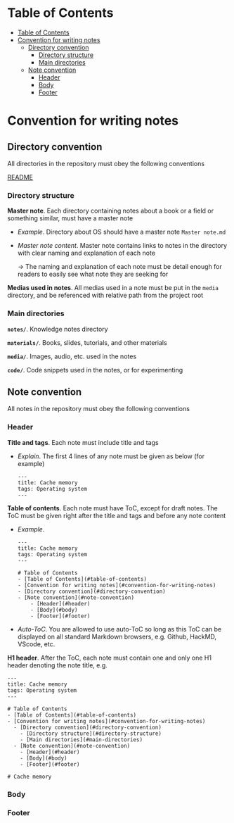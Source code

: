 # Table of Contents
- [Table of Contents](#table-of-contents)
- [Convention for writing notes](#convention-for-writing-notes)
  - [Directory convention](#directory-convention)
    - [Directory structure](#directory-structure)
    - [Main directories](#main-directories)
  - [Note convention](#note-convention)
    - [Header](#header)
    - [Body](#body)
    - [Footer](#footer)

# Convention for writing notes
## Directory convention
All directories in the repository must obey the following conventions

[README](/README.md)  

### Directory structure
**Master note**. Each directory containing notes about a book or a field or something similar, must have a master note
* *Example*. Directory about OS should have a master note `Master note.md`
* *Master note content*. Master note contains links to notes in the directory with clear naming and explanation of each note

    $\to$ The naming and explanation of each note must be detail enough for readers to easily see what note they are seeking for

**Medias used in notes**. All medias used in a note must be put in the `media` directory, and be referenced with relative path from the project root

### Main directories
**`notes/`**. Knowledge notes directory

**`materials/`**. Books, slides, tutorials, and other materials

**`media/`**. Images, audio, etc. used in the notes

**`code/`**. Code snippets used in the notes, or for experimenting

## Note convention
All notes in the repository must obey the following conventions

### Header
**Title and tags**. Each note must include title and tags
* *Explain*. The first 4 lines of any note must be given as below (for example)

    ```
    ---
    title: Cache memory
    tags: Operating system
    ---
    ```

**Table of contents**. Each note must have ToC, except for draft notes. The ToC must be given right after the title and tags and before any note content
* *Example*.

    ```
    ---
    title: Cache memory
    tags: Operating system
    ---

    # Table of Contents
    - [Table of Contents](#table-of-contents)
    - [Convention for writing notes](#convention-for-writing-notes)
    - [Directory convention](#directory-convention)
    - [Note convention](#note-convention)
        - [Header](#header)
        - [Body](#body)
        - [Footer](#footer)
    ```

* *Auto-ToC*. You are allowed to use auto-ToC so long as this ToC can be displayed on all standard Markdown browsers, e.g. Github, HackMD, VScode, etc.

**H1 header**. After the ToC, each note must contain one and only one H1 header denoting the note title, e.g.

```
---
title: Cache memory
tags: Operating system
---

# Table of Contents
- [Table of Contents](#table-of-contents)
- [Convention for writing notes](#convention-for-writing-notes)
  - [Directory convention](#directory-convention)
    - [Directory structure](#directory-structure)
    - [Main directories](#main-directories)
  - [Note convention](#note-convention)
    - [Header](#header)
    - [Body](#body)
    - [Footer](#footer)

# Cache memory
```

### Body

### Footer